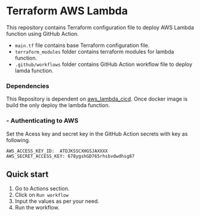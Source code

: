 # Terraform AWS Lambda

This repository contains Terraform configuration file to deploy AWS Lambda function using GitHub Action.

- `main.tf` file contains base Terraform configuration file.
- `terraform_modules` folder contains terraform modules for lambda function.
- `.github/workflows` folder contains GitHub Action workflow file to deploy lamda function.

### Dependencies

This Repository is dependent on [aws_lambda_cicd](https://github.com/adityarajttn/aws_lambda_cicd). Once docker image is build the only deploy the lambda function. 


### - Authenticating to AWS

Set the Acess key and secret key in the GitHub Action secrets with key as following.
```
AWS_ACCESS_KEY_ID:  ATDJKSSCXHGSJAXXXX
AWS_SECRET_ACCESS_KEY: 678ygshGD765rhsbvdwdhsg87
```


## Quick start

1. Go to Actions section.
2. Click on `Run workflow`
3. Input the values as per your need.
4. Run the workflow.
